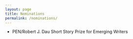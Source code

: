 ```yaml
---
layout: page
title: Nominations
permalink: /nominations/
---
```


- PEN/Robert J. Dau Short Story Prize for Emerging Writers